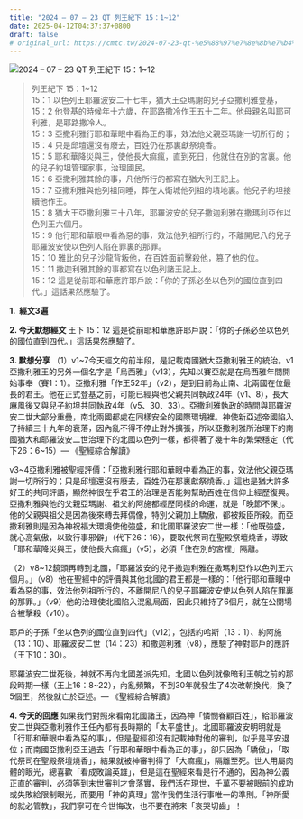```yaml
---
title: "2024 – 07 – 23 QT 列王紀下 15：1~12"
date: 2025-04-12T04:37:37+0800
draft: false
# original_url: https://cmtc.tw/2024-07-23-qt-%e5%88%97%e7%8e%8b%e7%b4%80%e4%b8%8b-15%ef%bc%9a112
---
```


![2024 – 07 – 23 QT 列王紀下 15：1\~12](/images/qt.jpg  "2024 – 07 – 23 QT 列王紀下 15：1\~12")

> 列王紀下 15：1\~12  
> 15：1 以色列王耶羅波安二十七年，猶大王亞瑪謝的兒子亞撒利雅登基，  
> 15：2 他登基的時候年十六歲，在耶路撒冷作王五十二年。他母親名叫耶可利雅，是耶路撒冷人。  
> 15：3 亞撒利雅行耶和華眼中看為正的事，效法他父親亞瑪謝一切所行的；  
> 15：4 只是邱壇還沒有廢去，百姓仍在那裏獻祭燒香。  
> 15：5 耶和華降災與王，使他長大痲瘋，直到死日，他就住在別的宮裏。他的兒子約坦管理家事，治理國民。  
> 15：6 亞撒利雅其餘的事，凡他所行的都寫在猶大列王記上。  
> 15：7 亞撒利雅與他列祖同睡，葬在大衛城他列祖的墳地裏。他兒子約坦接續他作王。  
> 15：8 猶大王亞撒利雅三十八年，耶羅波安的兒子撒迦利雅在撒瑪利亞作以色列王六個月。  
> 15：9 他行耶和華眼中看為惡的事，效法他列祖所行的，不離開尼八的兒子耶羅波安使以色列人陷在罪裏的那罪。  
> 15：10 雅比的兒子沙龍背叛他，在百姓面前擊殺他，篡了他的位。  
> 15：11 撒迦利雅其餘的事都寫在以色列諸王記上。  
> 15：12 這是從前耶和華應許耶戶說：「你的子孫必坐以色列的國位直到四代。」這話果然應驗了。

**1.  經文3遍**

**2. 今天默想經文**
王下 15：12 這是從前耶和華應許耶戶說：「你的子孫必坐以色列的國位直到四代。」這話果然應驗了。

**3. 默想分享**
（1）v1\~7今天經文的前半段，是記載南國猶大亞撒利雅王的統治。v1亞撒利雅王的另外一個名字是「烏西雅」（v13），先知以賽亞就是在烏西雅年間開始事奉（賽1：1）。亞撒利雅「作王52年」（v2），是到目前為止南、北兩國在位最長的君王。他在正式登基之前，可能已經與他父親共同執政24年（v1、8），長大麻風後又與兒子約坦共同執政4年（v5、30、33）。亞撒利雅執政的時間與耶羅波安二世大部分重疊，南北兩國都處在同樣安全的國際環境裡。神使新亞述帝國陷入了持續三十九年的衰落，因內亂不得不停止對外擴張，所以亞撒利雅所治理下的南國猶大和耶羅波安二世治理下的北國以色列一樣，都得著了幾十年的繁榮穩定（代下26：6\~15）— 《聖經綜合解讀》

v3\~4亞撒利雅被聖經評價：「亞撒利雅行耶和華眼中看為正的事，效法他父親亞瑪謝一切所行的；只是邱壇還沒有廢去，百姓仍在那裏獻祭燒香。」這也是猶大許多好王的共同評語，顯然神很在乎君王的治理是否能夠幫助百姓在信仰上經歷復興。亞撒利雅與他的父親亞瑪謝、祖父約阿施都經歷同樣的命運，就是「晚節不保」。他的父親與祖父是因為後來轉去拜偶像，特別父親加上驕傲，都被叛臣所殺。而亞撒利雅則是因為神祝福大環境使他強盛，和北國耶羅波安二世一樣：「他既強盛，就心高氣傲，以致行事邪僻」（代下26：16），要取代祭司在聖殿祭壇燒香，導致「耶和華降災與王，使他長大痲瘋」（v5），必須「住在別的宮裡」隔離。

（2）v8\~12鏡頭再轉到北國，「耶羅波安的兒子撒迦利雅在撒瑪利亞作以色列王六個月。」（v8）他在聖經中的評價與其他北國的君王都是一樣的：「他行耶和華眼中看為惡的事，效法他列祖所行的，不離開尼八的兒子耶羅波安使以色列人陷在罪裏的那罪。」（v9）他的治理使北國陷入混亂局面，因此只維持了6個月，就在公開場合被擊殺（v10）。

耶戶的子孫「坐以色列的國位直到四代」（v12），包括約哈斯（13：1）、約阿施（13：10）、耶羅波安二世（14：23）和撒迦利雅（v8），應驗了神對耶戶的應許（王下10：30）。

耶羅波安二世死後，神就不再向北國差派先知。北國以色列就像暗利王朝之前的那段時期一樣（王上16：8\~22），內亂頻繁，不到30年就發生了4次改朝換代，換了5個王，然後就亡於亞述。— 《聖經綜合解讀》

**4. 今天的回應**
如果我們對照來看南北國諸王，因為神「憐憫眷顧百姓」，給耶羅波安二世與亞撒利雅作王任內都有長時期的「太平盛世」。北國耶羅波安明明就是「行耶和華眼中看為惡的事」，但是聖經卻沒有記載神對他的審判，似乎是平安退位；而南國亞撒利亞王過去「行耶和華眼中看為正的事」，卻只因為「驕傲」，「取代祭司在聖殿祭壇燒香」，結果就被神審判得了「大痲瘋」，隔離至死。世人用屬肉體的眼光，總喜歡「看成敗論英雄」，但是這在聖經來看是行不通的，因為神公義正直的審判，必須等到末世審判才會落實，我們活在現世，千萬不要被眼前的成功或失敗給限制眼光，而要用「神的真理」當作我們生活行事唯一的準則。「神所愛的就必管教」，我們寧可在今世悔改，也不要在將來「哀哭切齒」！
